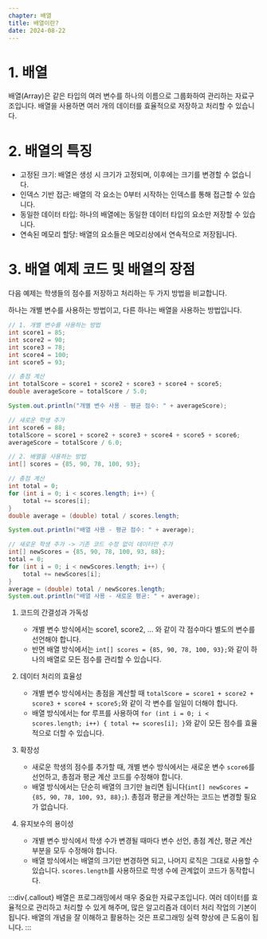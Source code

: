 ```yaml
---
chapter: 배열
title: 배열이란?
date: 2024-08-22
---
```

# 1. 배열
배열(Array)은 같은 타입의 여러 변수를 하나의 이름으로 그룹화하여 관리하는 자료구조입니다. 배열을 사용하면 여러 개의 데이터를 효율적으로 저장하고 처리할 수 있습니다.

# 2. 배열의 특징
- 고정된 크기: 배열은 생성 시 크기가 고정되며, 이후에는 크기를 변경할 수 없습니다.
- 인덱스 기반 접근: 배열의 각 요소는 0부터 시작하는 인덱스를 통해 접근할 수 있습니다.
- 동일한 데이터 타입: 하나의 배열에는 동일한 데이터 타입의 요소만 저장할 수 있습니다.
- 연속된 메모리 할당: 배열의 요소들은 메모리상에서 연속적으로 저장됩니다.

# 3. 배열 예제 코드 및 배열의 장점
다음 예제는 학생들의 점수를 저장하고 처리하는 두 가지 방법을 비교합니다. 

하나는 개별 변수를 사용하는 방법이고, 다른 하나는 배열을 사용하는 방법입니다.
```java
// 1. 개별 변수를 사용하는 방법
int score1 = 85;
int score2 = 90;
int score3 = 78;
int score4 = 100;
int score5 = 93;

// 총점 계산
int totalScore = score1 + score2 + score3 + score4 + score5;
double averageScore = totalScore / 5.0;

System.out.println("개별 변수 사용 - 평균 점수: " + averageScore);

// 새로운 학생 추가
int score6 = 88;
totalScore = score1 + score2 + score3 + score4 + score5 + score6;
averageScore = totalScore / 6.0;
```
```java
// 2. 배열을 사용하는 방법
int[] scores = {85, 90, 78, 100, 93};

// 총점 계산
int total = 0;
for (int i = 0; i < scores.length; i++) {
    total += scores[i];
}
double average = (double) total / scores.length;

System.out.println("배열 사용 - 평균 점수: " + average);

// 새로운 학생 추가 -> 기존 코드 수정 없이 데이터만 추가
int[] newScores = {85, 90, 78, 100, 93, 88};
total = 0;
for (int i = 0; i < newScores.length; i++) {
    total += newScores[i];
}
average = (double) total / newScores.length;
System.out.println("배열 사용 - 새로운 평균: " + average);
```
1. 코드의 간결성과 가독성
    - 개별 변수 방식에서는 score1, score2, ... 와 같이 각 점수마다 별도의 변수를 선언해야 합니다.
    - 반면 배열 방식에서는 `int[] scores = {85, 90, 78, 100, 93};`와 같이 하나의 배열로 모든 점수를 관리할 수 있습니다.

2. 데이터 처리의 효율성
    - 개별 변수 방식에서는 총점을 계산할 때 `totalScore = score1 + score2 + score3 + score4 + score5;`와 같이 각 변수를 일일이 더해야 합니다.
    - 배열 방식에서는 for 루프를 사용하여 `for (int i = 0; i < scores.length; i++) { total += scores[i]; }`와 같이 모든 점수를 효율적으로 더할 수 있습니다.

3. 확장성
    - 새로운 학생의 점수를 추가할 때, 개별 변수 방식에서는 새로운 변수 `score6`를 선언하고, 총점과 평균 계산 코드를 수정해야 합니다.
    - 배열 방식에서는 단순히 배열의 크기만 늘리면 됩니다(`int[] newScores = {85, 90, 78, 100, 93, 88};`). 총점과 평균을 계산하는 코드는 변경할 필요가 없습니다.

4. 유지보수의 용이성
    - 개별 변수 방식에서 학생 수가 변경될 때마다 변수 선언, 총점 계산, 평균 계산 부분을 모두 수정해야 합니다.
    - 배열 방식에서는 배열의 크기만 변경하면 되고, 나머지 로직은 그대로 사용할 수 있습니다. `scores.length`를 사용하므로 학생 수에 관계없이 코드가 동작합니다.

:::div{.callout}
배열은 프로그래밍에서 매우 중요한 자료구조입니다. 여러 데이터를 효율적으로 관리하고 처리할 수 있게 해주며, 많은 알고리즘과 데이터 처리 작업의 기본이 됩니다. 배열의 개념을 잘 이해하고 활용하는 것은 프로그래밍 실력 향상에 큰 도움이 됩니다.
:::